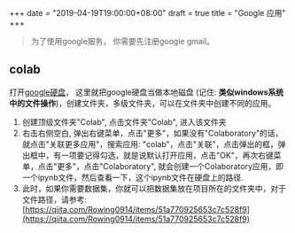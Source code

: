 +++
date = "2019-04-19T19:00:00+08:00"
draft = true
title = "Google 应用"
+++

> 为了使用google服务， 你需要先注册google gmail。

## colab

打开[google硬盘](https://drive.google.com/drive/my-drive)，
这里就把google硬盘当做本地磁盘 (记住: **类似windows系统中的文件操作**)，创建文件夹，多级文件夹，可以在文件夹中创建不同的应用。
1. 创建顶级文件夹"Colab", 点击文件夹"Colab", 进入该文件夹
2. 右击右侧空白, 弹出右键菜单，点击"更多"，如果没有"Colaboratory"的话，就点击"关联更多应用"，搜索应用: "colab"，点击"关联"，点击弹出的框，弹出框中，有一项要记得勾选，就是说默认打开应用，点击"OK"，再次右键菜单，点击"更多"，点击"Colaboratory", 就会创建一个Colaboratory应用，即一个ipynb文件，然后查看一下，这个ipynb文件在硬盘上的路径.
3. 此时，如果你需要数据集，你就可以把数据集放在项目所在的文件夹中，对于文件路径，请参考: [https://qiita.com/Rowing0914/items/51a770925653c7c528f9](https://qiita.com/Rowing0914/items/51a770925653c7c528f9)
<!--stackedit_data:
eyJoaXN0b3J5IjpbMTA5OTYzOTQ5MSwxOTQwMzY4MDg2LC02Mz
QyNjI2NzAsLTExODQxNjI5NCwxMzg1MDMzODQ1LDczMDk5ODEx
Nl19
-->